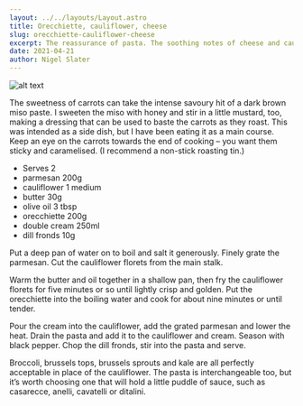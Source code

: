 ```yaml
---
layout: ../../layouts/Layout.astro
title: Orecchiette, cauliflower, cheese
slug: orecchiette-cauliflower-cheese
excerpt: The reassurance of pasta. The soothing notes of cheese and cauliflower.
date: 2021-04-21
author: Nigel Slater
---
```


![alt text](https://i.guim.co.uk/img/media/f5d8899888b303cb6bfae21592e05ba9a6e8bce9/0_1761_4903_4903/master/4903.jpg?width=620&quality=85&dpr=1&s=none)

The sweetness of carrots can take the intense savoury hit of a dark brown miso paste. I sweeten the miso with honey and stir in a little mustard, too, making a dressing that can be used to baste the carrots as they roast. This was intended as a side dish, but I have been eating it as a main course. Keep an eye on the carrots towards the end of cooking – you want them sticky and caramelised. (I recommend a non-stick roasting tin.)

- Serves 2
- parmesan 200g
- cauliflower 1 medium
- butter 30g
- olive oil 3 tbsp
- orecchiette 200g
- double cream 250ml
- dill fronds 10g

Put a deep pan of water on to boil and salt it generously. Finely grate the parmesan. Cut the cauliflower florets from the main stalk.

Warm the butter and oil together in a shallow pan, then fry the cauliflower florets for five minutes or so until lightly crisp and golden. Put the orecchiette into the boiling water and cook for about nine minutes or until tender.

Pour the cream into the cauliflower, add the grated parmesan and lower the heat. Drain the pasta and add it to the cauliflower and cream. Season with black pepper. Chop the dill fronds, stir into the pasta and serve.

 Broccoli, brussels tops, brussels sprouts and kale are all perfectly acceptable in place of the cauliflower. The pasta is interchangeable too, but it’s worth choosing one that will hold a little puddle of sauce, such as casarecce, anelli, cavatelli or ditalini.